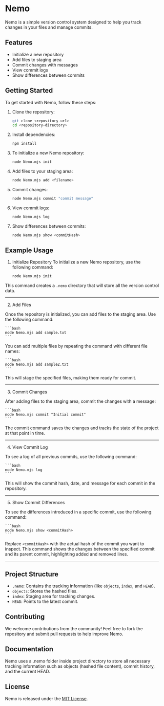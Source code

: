 # Nemo

Nemo is a simple version control system designed to help you track changes in your files and manage commits.

## Features

- Initialize a new repository
- Add files to staging area
- Commit changes with messages
- View commit logs
- Show differences between commits

## Getting Started

To get started with Nemo, follow these steps:

1. Clone the repository:
    ```bash
    git clone <repository-url>
    cd <repository-directory>
    ```

2. Install dependencies:
    ```bash
    npm install
    ```

3. To initialize a new Nemo repository:
    ```bash
    node Nemo.mjs init
    ```

4. Add files to your staging area:
    ```bash
    node Nemo.mjs add <filename>
    ```

5. Commit changes:
    ```bash
    node Nemo.mjs commit "commit message"
    ```

6. View commit logs:
    ```bash
    node Nemo.mjs log
    ```

7. Show differences between commits:
    ```bash
    node Nemo.mjs show <commitHash>
    ```

## Example Usage

1. Initialize Repository
To initialize a new Nemo repository, use the following command:

    ```bash
    node Nemo.mjs init
    ```

This command creates a `.nemo` directory that will store all the version control data.

---

2. Add Files

Once the repository is initialized, you can add files to the staging area. Use the following command:

    ```bash
    node Nemo.mjs add sample.txt
    ```

You can add multiple files by repeating the command with different file names:

    ```bash
    node Nemo.mjs add sample2.txt
    ```

This will stage the specified files, making them ready for commit.

---

3. Commit Changes

After adding files to the staging area, commit the changes with a message:

    ```bash
    node Nemo.mjs commit "Initial commit"
    ```

The commit command saves the changes and tracks the state of the project at that point in time.

---

4. View Commit Log

To see a log of all previous commits, use the following command:

    ```bash
    node Nemo.mjs log
    ```

This will show the commit hash, date, and message for each commit in the repository.

---

5. Show Commit Differences

To see the differences introduced in a specific commit, use the following command:

    ```bash
    node Nemo.mjs show <commitHash>
    ```

Replace `<commitHash>` with the actual hash of the commit you want to inspect. This command shows the changes between the specified commit and its parent commit, highlighting added and removed lines.

---

## Project Structure

- `.nemo`: Contains the tracking information (like `objects`, `index`, and `HEAD`).
- `objects`: Stores the hashed files.
- `index`: Staging area for tracking changes.
- `HEAD`: Points to the latest commit.

## Contributing

We welcome contributions from the community! Feel free to fork the repository and submit pull requests to help improve Nemo.

## Documentation

Nemo uses a .nemo folder inside project directory to store all necessary tracking information such as objects (hashed file content), commit history, and the current HEAD.

## License

Nemo is released under the [MIT License](https://opensource.org/license/MIT).
